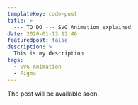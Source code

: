 ```yaml
---
templateKey: code-post
title: >
  --- TO DO --- SVG Animation explained
date: 2020-01-13 12:46
featuredpost: false
description: >
  This is my description
tags:
  - SVG Animation
  - Figma
---
```


The post will be available soon.
